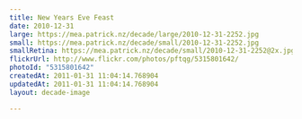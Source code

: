 ```yaml
---
title: New Years Eve Feast
date: 2010-12-31
large: https://mea.patrick.nz/decade/large/2010-12-31-2252.jpg
small: https://mea.patrick.nz/decade/small/2010-12-31-2252.jpg
smallRetina: https://mea.patrick.nz/decade/small/2010-12-31-2252@2x.jpg
flickrUrl: http://www.flickr.com/photos/pftqg/5315801642/
photoId: "5315801642"
createdAt: 2011-01-31 11:04:14.768904
updatedAt: 2011-01-31 11:04:14.768904
layout: decade-image

---
```


